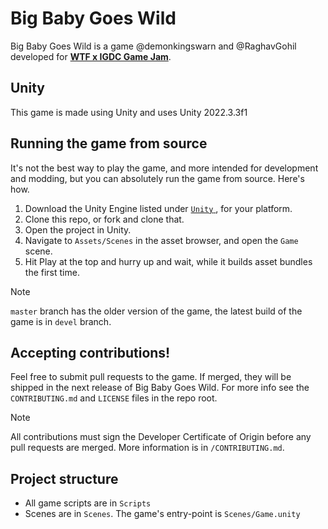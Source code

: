 # Big Baby Goes Wild

Big Baby Goes Wild is a game @demonkingswarn and @RaghavGohil developed for [**WTF x IGDC Game Jam**](https://lu.ma/pq0vla0p).

## Unity
This game is made using Unity and uses Unity 2022.3.3f1

## Running the game from source
It's not the best way to play the game, and more intended for development and modding, but you can absolutely run the game from source. Here's how.

1. Download the Unity Engine listed under [`Unity` ](#Unity), for your platform.
2. Clone this repo, or fork and clone that.
3. Open the project in Unity.
4. Navigate to `Assets/Scenes` in the asset browser, and open the `Game` scene.
5. Hit Play at the top and hurry up and wait, while it builds asset bundles the first time.

> [!NOTE]
> `master` branch has the older version of the game, the latest build of the game is in `devel` branch.

## Accepting contributions!

Feel free to submit pull requests to the game. If merged, they will be shipped in the next release of Big Baby Goes Wild. For more info see the `CONTRIBUTING.md` and `LICENSE` files in the repo root.

> [!NOTE]
> All contributions must sign the Developer Certificate of Origin before any pull requests are merged. More information is in `/CONTRIBUTING.md`.

## Project structure
- All game scripts are in `Scripts`
- Scenes are in `Scenes`. The game's entry-point is `Scenes/Game.unity`
